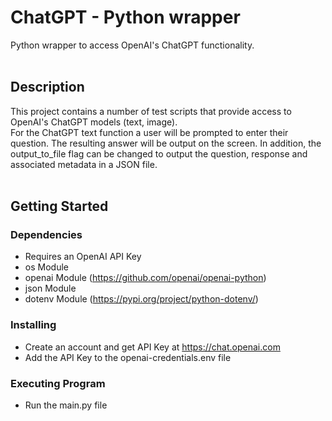 # ChatGPT - Python wrapper
Python wrapper to access OpenAI's ChatGPT functionality.
<br /><br />

<!-- DESCRIPTION -->
## Description
This project contains a number of test scripts that provide access to OpenAI's ChatGPT models (text, image).
<br />
For the ChatGPT text function a user will be prompted to enter their question. The resulting answer will be output on the screen. In addition, the output_to_file flag 
can be changed to output the question, response and associated metadata in a JSON file.
<br /><br />

<!-- GETTING STARTED -->
## Getting Started
### Dependencies
- Requires an OpenAI API Key
- os Module
- openai Module (https://github.com/openai/openai-python)
- json Module
- dotenv Module (https://pypi.org/project/python-dotenv/)

### Installing
- Create an account and get API Key at https://chat.openai.com
- Add the API Key to the openai-credentials.env file

### Executing Program
- Run the main.py file
